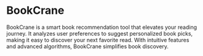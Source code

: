 # BookCrane
BookCrane is a smart book recommendation tool that elevates your reading journey. It analyzes user preferences to suggest personalized book picks, making it easy to discover your next favorite read. With intuitive features and advanced algorithms, BookCrane simplifies book discovery.
